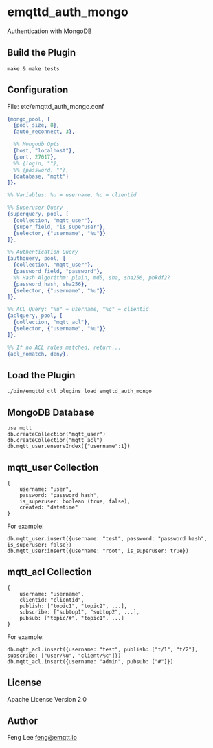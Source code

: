 
emqttd_auth_mongo
=================

Authentication with MongoDB

Build the Plugin
----------------

```
make & make tests
```

Configuration
-------------

File: etc/emqttd_auth_mongo.conf

```erlang
{mongo_pool, [
  {pool_size, 8},
  {auto_reconnect, 3},

  %% Mongodb Opts
  {host, "localhost"},
  {port, 27017},
  %% {login, ""},
  %% {password, ""},
  {database, "mqtt"}
]}.

%% Variables: %u = username, %c = clientid

%% Superuser Query
{superquery, pool, [
  {collection, "mqtt_user"},
  {super_field, "is_superuser"},
  {selector, {"username", "%u"}}
]}.

%% Authentication Query
{authquery, pool, [
  {collection, "mqtt_user"},
  {password_field, "password"},
  %% Hash Algorithm: plain, md5, sha, sha256, pbkdf2?
  {password_hash, sha256},
  {selector, {"username", "%u"}}
]}.

%% ACL Query: "%u" = username, "%c" = clientid
{aclquery, pool, [
  {collection, "mqtt_acl"},
  {selector, {"username", "%u"}}
]}.

%% If no ACL rules matched, return...
{acl_nomatch, deny}.
```

Load the Plugin
---------------

```
./bin/emqttd_ctl plugins load emqttd_auth_mongo
```

MongoDB Database
----------------

```
use mqtt
db.createCollection("mqtt_user")
db.createCollection("mqtt_acl")
db.mqtt_user.ensureIndex({"username":1})
```

mqtt_user Collection
--------------------

```
{
    username: "user",
    password: "password hash",
    is_superuser: boolean (true, false),
    created: "datetime"
}
```

For example:
```
db.mqtt_user.insert({username: "test", password: "password hash", is_superuser: false})
db.mqtt_user:insert({username: "root", is_superuser: true})
```

mqtt_acl Collection
-------------------

```
{
    username: "username",
    clientid: "clientid",
    publish: ["topic1", "topic2", ...],
    subscribe: ["subtop1", "subtop2", ...],
    pubsub: ["topic/#", "topic1", ...]
}
```

For example:

```
db.mqtt_acl.insert({username: "test", publish: ["t/1", "t/2"], subscribe: ["user/%u", "client/%c"]})
db.mqtt_acl.insert({username: "admin", pubsub: ["#"]})
```

License
-------

Apache License Version 2.0

Author
------

Feng Lee <feng@emqtt.io>

